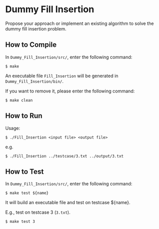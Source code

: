 # Dummy Fill Insertion
Propose your approach or implement an existing algorithm to solve the dummy fill insertion problem.

## How to Compile
In `Dummy_Fill_Insertion/src/`, enter the following command:
```
$ make
```
An executable file `Fill_Insertion` will be generated in `Dummy_Fill_Insertion/bin/`.

If you want to remove it, please enter the following command:
```
$ make clean
```

## How to Run
Usage:
```
$ ./Fill_Insertion <input file> <output file>
```

e.g.
```
$ ./Fill_Insertion ../testcase/3.txt ../output/3.txt
```

## How to Test
In `Dummy_Fill_Insertion/src/`, enter the following command:
```
$ make test ${name}
```
It will build an executable file and test on testcase ${name}.

E.g., test on testcase 3 (`3.txt`).
```
$ make test 3
```
